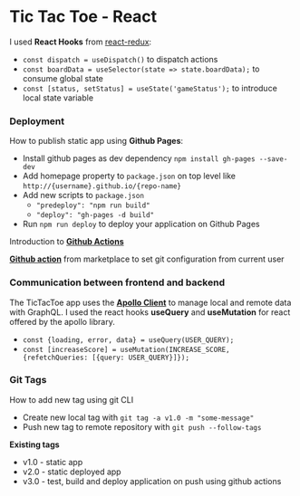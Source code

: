# Tic Tac Toe - React 

I used **React Hooks** from [react-redux](https://reactjs.org/docs/hooks-intro.html):
 * `const dispatch = useDispatch()` to dispatch actions
 * `const boardData = useSelector(state => state.boardData);` to consume global state
 * `const [status, setStatus] = useState('gameStatus');` to introduce local state variable

### Deployment

How to publish static app using **Github Pages**: 
* Install github pages as dev dependency `npm install gh-pages --save-dev`
* Add homepage property to `package.json` on top level like `http://{username}.github.io/{repo-name}`
* Add new scripts to `package.json`
    * `"predeploy": "npm run build"`
    * `"deploy": "gh-pages -d build"`
* Run `npm run deploy` to deploy your application on Github Pages

Introduction to [**Github Actions**](https://docs.github.com/en/free-pro-team@latest/actions/learn-github-actions/introduction-to-github-actions)

[**Github action**](https://github.com/marketplace/actions/deploy-to-github-pages) from marketplace to set git configuration from current user  

### Communication between frontend and backend 
The TicTacToe app uses the [**Apollo Client**](https://www.apollographql.com/docs/react/) to manage local and remote data with GraphQL. 
I used the react hooks **useQuery** and **useMutation** for react offered by the apollo library.

* `const {loading, error, data} = useQuery(USER_QUERY);`
* `const [increaseScore] = useMutation(INCREASE_SCORE, {refetchQueries: [{query: USER_QUERY}]});`

### Git Tags
How to add new tag using git CLI 
* Create new local tag with `git tag -a v1.0 -m "some-message"`
* Push new tag to remote repository with `git push --follow-tags`

**Existing tags** 
* v1.0 - static app 
* v2.0 - static deployed app 
* v3.0 - test, build and deploy application on push using github actions